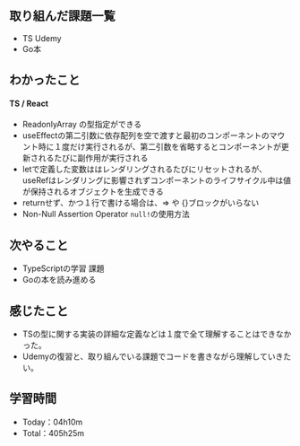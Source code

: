 ## 取り組んだ課題一覧
- TS Udemy
- Go本

## わかったこと
#### TS / React
- ReadonlyArray<number> の型指定ができる
- useEffectの第二引数に依存配列を空で渡すと最初のコンポーネントのマウント時に１度だけ実行されるが、第二引数を省略するとコンポーネントが更新されるたびに副作用が実行される
- letで定義した変数ははレンダリングされるたびにリセットされるが、useRefはレンダリングに影響されずコンポーネントのライフサイクル中は値が保持されるオブジェクトを生成できる
- returnせず、かつ１行で書ける場合は、=> や {}ブロックがいらない
- Non-Null Assertion Operator `null!`の使用方法

## 次やること
- TypeScriptの学習 課題
- Goの本を読み進める

## 感じたこと
- TSの型に関する実装の詳細な定義などは１度で全て理解することはできなかった。
- Udemyの復習と、取り組んでいる課題でコードを書きながら理解していきたい。

## 学習時間
- Today：04h10m
- Total：405h25m
